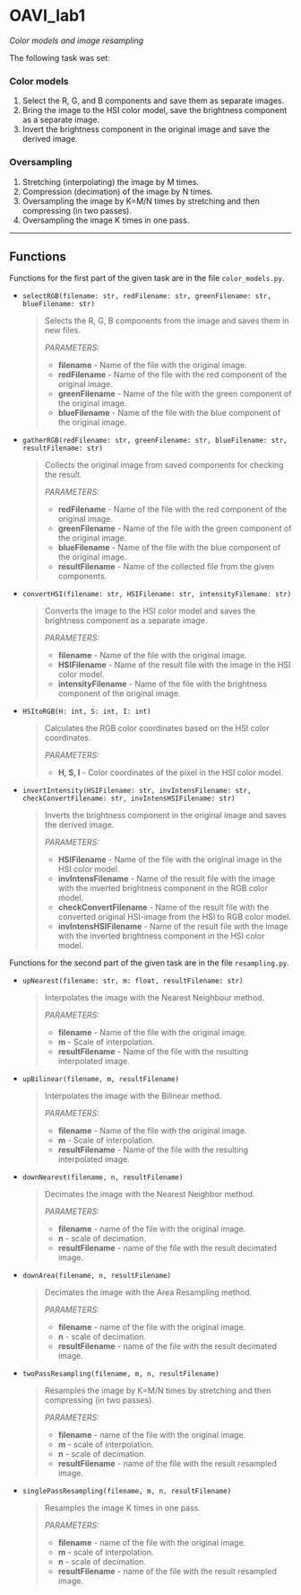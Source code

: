 # OAVI_lab1
_Color models and image resampling_

The following task was set:

### Color models
1. Select the R, G, and B components and save them as separate images.
2. Bring the image to the HSI color model, save the brightness component as a separate image.
3. Invert the brightness component in the original image and save the derived image.

### Oversampling
1. Stretching (interpolating) the image by M times.
2. Compression (decimation) of the image by N times.
3. Oversampling the image by K=M/N times by stretching and then compressing (in two passes).
4. Oversampling the image K times in one pass.

***

## Functions

Functions for the first part of the given task are in the file `color_models.py`.

- `selectRGB(filename: str, redFilename: str, greenFilename: str, blueFilename: str)`
    > Selects the R, G, B components from the image and saves them in new files.
    >
    > _PARAMETERS:_
    >    * **filename** - Name of the file with the original image.
    >    * **redFilename** - Name of the file with the red component of the original image.
    >    * **greenFilename** - Name of the file with the green component of the original image.
    >    * **blueFilename** - Name of the file with the blue component of the original image.

- `gatherRGB(redFilename: str, greenFilename: str, blueFilename: str, resultFilename: str)`
    > Collects the original image from saved components for checking the result.
    >
    > _PARAMETERS:_
    >    * **redFilename** - Name of the file with the red component of the original image.
    >    * **greenFilename** - Name of the file with the green component of the original image.
    >    * **blueFilename** - Name of the file with the blue component of the original image.
    >    * **resultFilename** - Name of the collected file from the given components.

- `convertHSI(filename: str, HSIFilename: str, intensityFilename: str)`
    > Converts the image to the HSI color model and saves the brightness component as a separate image.
    >
    > _PARAMETERS:_
    >    * **filename** - Name of the file with the original image.
    >    * **HSIFilename** - Name of the result file with the image in the HSI color model.
    >    * **intensityFilename** - Name of the file with the brightness component of the original image.

- `HSItoRGB(H: int, S: int, I: int)`
    > Calculates the RGB color coordinates based on the HSI color coordinates.
    >
    > _PARAMETERS:_
    >    * **H, S, I** - Color coordinates of the pixel in the HSI color model.

- `invertIntensity(HSIFilename: str, invIntensFilename: str, checkConvertFilename: str, invIntensHSIFilename: str)`
    > Inverts the brightness component in the original image and saves the derived image.
    >
    > _PARAMETERS:_
    >    * **HSIFilename** - Name of the file with the original image in the HSI color model.
    >    * **invIntensFilename** - Name of the result file with the image with the inverted brightness component in the RGB color model.
    >    * **checkConvertFilename** - Name of the result file with the converted original HSI-image from the HSI to RGB color model.
    >    * **invIntensHSIFilename** - Name of the result file with the image with the inverted brightness component in the HSI color model.

Functions for the second part of the given task are in the file `resampling.py`.

- `upNearest(filename: str, m: float, resultFilename: str)`
    > Interpolates the image with the Nearest Neighbour method.
    >
    > _PARAMETERS:_
    >    * **filename** - Name of the file with the original image.
    >    * **m** - Scale of interpolation.
    >    * **resultFilename** - Name of the file with the resulting interpolated image.


- `upBilinear(filename, m, resultFilename)`
    > Interpolates the image with the Bilinear method.
    >
    > _PARAMETERS:_
    >    * **filename** - Name of the file with the original image.
    >    * **m** - Scale of interpolation.
    >    * **resultFilename** - Name of the file with the resulting interpolated image.
- `downNearest(filename, n, resultFilename)`
    > Decimates the image with the Nearest Neighbor method.
    >
    > _PARAMETERS:_
    >    * **filename** - name of the file with the original image.
    >    * **n** - scale of decimation.
    >    * **resultFilename** - name of the file with the result decimated image.

- `downArea(filename, n, resultFilename)`
    > Decimates the image with the Area Resampling method.
    >
    > _PARAMETERS:_
    >    * **filename** - name of the file with the original image.
    >    * **n** - scale of decimation.
    >    * **resultFilename** - name of the file with the result decimated image.

- `twoPassResampling(filename, m, n, resultFilename)`
    > Resamples the image by K=M/N times by stretching and then compressing (in two passes).
    > 
    > _PARAMETERS:_
    >    * **filename** - name of the file with the original image.
    >    * **m** - scale of interpolation.
    >    * **n** - scale of decimation.
    >    * **resultFilename** - name of the file with the result resampled image.

- `singlePassResampling(filename, m, n, resultFilename)`
    > Resamples the image K times in one pass.
    > 
    > _PARAMETERS:_
    >    * **filename** - name of the file with the original image.
    >    * **m** - scale of interpolation.
    >    * **n** - scale of decimation.
    >    * **resultFilename** - name of the file with the result resampled image.
